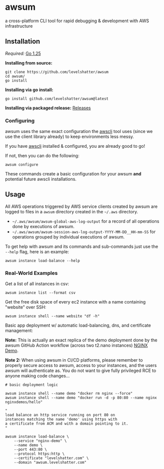 # awsum

a cross-platform CLI tool for rapid debugging & development with AWS infrastructure

## Installation
*Required:* [Go 1.25](https://go.dev/dl)

**Installing from source:**
```shell
git clone https://github.com/levelshatter/awsum
cd awsum/
go install 
```

**Installing via go install:**

```shell
go install github.com/levelshatter/awsum@latest
```

**Installing via packaged release:**
[Releases](https://github.com/levelshatter/awsum/releases)

### Configuring

awsum uses the same exact configuration the [awscli](https://aws.amazon.com/cli/) tool uses (since we use the client library already) to keep environments less messy.

If you have [awscli](https://aws.amazon.com/cli/) installed & configured, you are already good to go!

If not, then you can do the following:

```shell
awsum configure
```

These commands create a basic configuration for your awsum **and** potential future awscli installations.

## Usage

All AWS operations triggered by AWS service clients created by awsum are logged to files in a `awsum` directory created in the `~/.aws` directory.

* `~/.aws/awsum/awsum-global-aws-log-output` for a record of all operations done by executions of awsum.
* `~/.aws/awsum/awsum-session-aws-log-output-YYYY-MM-DD__HH-mm-SS` for operations grouped by individual executions of awsum.

To get help with awsum and its commands and sub-commands just use the `--help` flag, here is an example:
```shell
awsum instance load-balance --help
```

### Real-World Examples

Get a list of all instances in csv:
```shell
awsum instance list --format csv
```

Get the free disk space of every ec2 instance with a name containing "website" over SSH:
```shell
awsum instance shell --name website "df -h"
```

Basic app deployment w/ automatic load-balancing, dns, and certificate management:

**Note:** This is actually an exact replica of the demo deployment done by the awsum GitHub Action workflow (across two t2.nano instances) [NGINX Demo](https://awsum.levelshatter.com/).

**Note 2:** When using awsum in CI/CD platforms, please remember to properly secure access to awsum, access to your instances, and the users awsum will authenticate as. You do not want to give fully privileged RCE to anyone making code changes...

```shell
# basic deployment logic

awsum instance shell --name demo "docker rm nginx --force"
awsum instance shell --name demo "docker run -d -p 80:80 --name nginx nginxdemos/hello"

"
load balance an http service running on port 80 on
instances matching the name 'demo' using https with
a certificate from ACM and with a domain pointing to it.
"

awsum instance load-balance \
    --service "nginx-demo" \
    --name demo \
    --port 443:80 \
    --protocol https:http \
    --certificate "levelshatter.com" \
    --domain "awsum.levelshatter.com"
```
